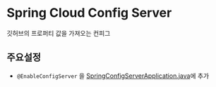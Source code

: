 # Spring Cloud Config Server
깃허브의 프로퍼티 값을 가져오는 컨피그

## 주요설정
- `@EnableConfigServer` 을 [SpringConfigServerApplication.java](./src/main/java/me/play/springconfigserver/SpringConfigServerApplication.java)에 추가

